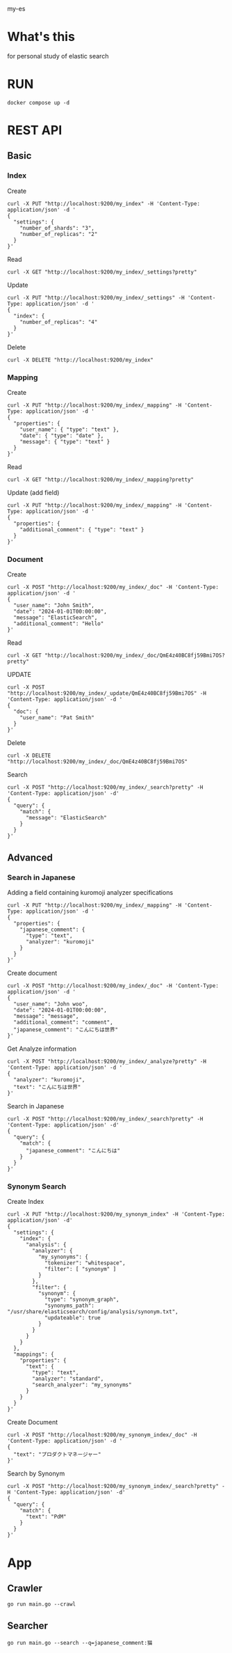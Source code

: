 my-es
# What's this
for personal study of elastic search

# RUN
```
docker compose up -d
```

# REST API

## Basic

### Index
Create
```
curl -X PUT "http://localhost:9200/my_index" -H 'Content-Type: application/json' -d '
{
  "settings": {
    "number_of_shards": "3",
    "number_of_replicas": "2"
  }
}'
```

Read
```
curl -X GET "http://localhost:9200/my_index/_settings?pretty"
```

Update
```
curl -X PUT "http://localhost:9200/my_index/_settings" -H 'Content-Type: application/json' -d '
{
  "index": {
    "number_of_replicas": "4"
  }
}'
```
Delete
```
curl -X DELETE "http://localhost:9200/my_index"
```

### Mapping
Create
```
curl -X PUT "http://localhost:9200/my_index/_mapping" -H 'Content-Type: application/json' -d '
{
  "properties": {
    "user_name": { "type": "text" },
    "date": { "type": "date" },
    "message": { "type": "text" }
  }
}'
```


Read
```
curl -X GET "http://localhost:9200/my_index/_mapping?pretty"
```

Update (add field)

```
curl -X PUT "http://localhost:9200/my_index/_mapping" -H 'Content-Type: application/json' -d '
{
  "properties": {
    "additional_comment": { "type": "text" }
  }
}'
```

### Document
Create
```
curl -X POST "http://localhost:9200/my_index/_doc" -H 'Content-Type: application/json' -d '
{
  "user_name": "John Smith",
  "date": "2024-01-01T00:00:00",
  "message": "ElasticSearch",
  "additional_comment": "Hello"
}'
```

Read
```
curl -X GET "http://localhost:9200/my_index/_doc/QmE4z40BC8fj59Bmi7OS?pretty"
```

UPDATE
```
curl -X POST "http://localhost:9200/my_index/_update/QmE4z40BC8fj59Bmi7OS" -H 'Content-Type: application/json' -d '
{
  "doc": {
    "user_name": "Pat Smith"
  }
}'
```

Delete
```
curl -X DELETE "http://localhost:9200/my_index/_doc/QmE4z40BC8fj59Bmi7OS"
```

Search
```
curl -X POST "http://localhost:9200/my_index/_search?pretty" -H 'Content-Type: application/json' -d'
{
  "query": {
    "match": {
      "message": "ElasticSearch"
    }
  }
}'
```
## Advanced

### Search in Japanese

Adding a field containing kuromoji analyzer specifications
```
curl -X PUT "http://localhost:9200/my_index/_mapping" -H 'Content-Type: application/json' -d '
{
  "properties": {
    "japanese_comment": {
      "type": "text",
      "analyzer": "kuromoji"
    }
  }
}'
```

Create document
```
curl -X POST "http://localhost:9200/my_index/_doc" -H 'Content-Type: application/json' -d '
{
  "user_name": "John woo",
  "date": "2024-01-01T00:00:00",
  "message": "message",
  "additional_comment": "comment",
  "japanese_comment": "こんにちは世界"
}'
```

Get Analyze information
```
curl -X POST "http://localhost:9200/my_index/_analyze?pretty" -H 'Content-Type: application/json' -d '
{
  "analyzer": "kuromoji",
  "text": "こんにちは世界"
}'
```

Search in Japanese
```
curl -X POST "http://localhost:9200/my_index/_search?pretty" -H 'Content-Type: application/json' -d'
{
  "query": {
    "match": {
      "japanese_comment": "こんにちは"
    }
  }
}'
```

### Synonym Search

Create Index
```
curl -X PUT "http://localhost:9200/my_synonym_index" -H 'Content-Type: application/json' -d'
{
  "settings": {
    "index": {
      "analysis": {
        "analyzer": {
          "my_synonyms": {
            "tokenizer": "whitespace",
            "filter": [ "synonym" ]
          }
        },
        "filter": {
          "synonym": {
            "type": "synonym_graph",
            "synonyms_path": "/usr/share/elasticsearch/config/analysis/synonym.txt",
            "updateable": true
          }
        }
      }
    }
  },
  "mappings": {
    "properties": {
      "text": {
        "type": "text",
        "analyzer": "standard",
        "search_analyzer": "my_synonyms"
      }
    }
  }
}'
```

Create Document
```
curl -X POST "http://localhost:9200/my_synonym_index/_doc" -H 'Content-Type: application/json' -d '
{
  "text": "プロダクトマネージャー"
}'
```

Search by Synonym
```
curl -X POST "http://localhost:9200/my_synonym_index/_search?pretty" -H 'Content-Type: application/json' -d'
{
  "query": {
    "match": {
      "text": "PdM"
    }
  }
}'
```

# App
## Crawler
```
go run main.go --crawl
```

## Searcher
```
go run main.go --search --q=japanese_comment:猫
```
